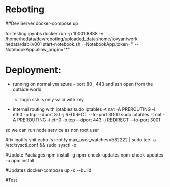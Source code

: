 # Reboting

##Dev Server
docker-compose up

for testing ipynbs
docker run -p 10001:8888 -v /home/hedata/dev/reboting/uploaded_data:/home/jovyan/work hedata/dabi:v001 start-notebook.sh --NotebookApp.token='' --NotebookApp.allow_origin="*"

# Deployment:
* running on normal vm azure  - port 80 , 443 and ssh open from the outside world
  * login ssh is only valid with key

* internal routing with iptables
sudo iptables -t nat -A PREROUTING -i eth0 -p tcp --dport 80 -j REDIRECT --to-port 3000
sudo iptables -t nat -A PREROUTING -i eth0 -p tcp --dport 443 -j REDIRECT --to-port 3001

so we can run node service as non root user

#fix inotify shit
echo fs.inotify.max_user_watches=582222 | sudo tee -a /etc/sysctl.conf && sudo sysctl -p

#Update Packages
npm install -g npm-check-updates
npm-check-updates -u
npm install 

#Updates
docker-compose up -d --build 

#Test

